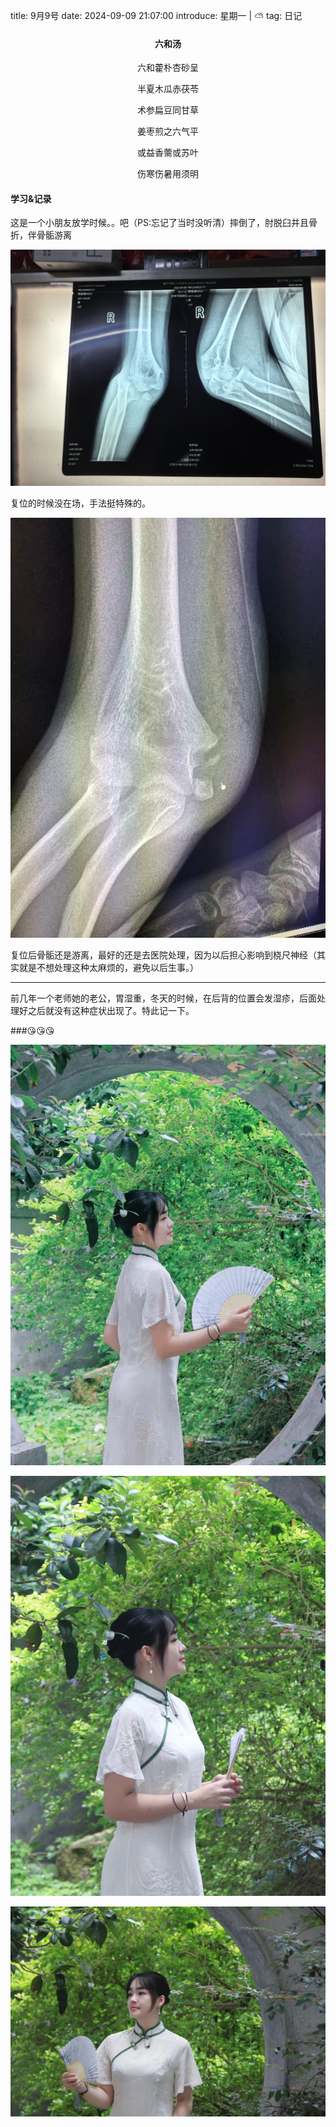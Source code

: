 title:  9月9号
date: 2024-09-09 21:07:00
introduce: 星期一 | ⛅
tag: 日记

<h4 align="center">六和汤</h4>

<p align="center">六和藿朴杏砂呈</p> 
<p align="center">半夏木瓜赤茯苓</p>
<p align="center">术参扁豆同甘草</p>
<p align="center">姜枣煎之六气平</p>
<p align="center">或益香薷或苏叶</p>
<p align="center">伤寒伤暑用须明</p>

#### 学习&记录

这是一个小朋友放学时候。。吧（PS:忘记了当时没听清）摔倒了，肘脱臼并且骨折，伴骨骺游离

![未复位](/static/img/2024/9/09/1.jpg)

复位的时候没在场，手法挺特殊的。

![己复位](/static/img/2024/9/09/2.jpg)

复位后骨骺还是游离，最好的还是去医院处理，因为以后担心影响到桡尺神经（其实就是不想处理这种太麻烦的，避免以后生事。）

---

前几年一个老师她的老公，胃湿重，冬天的时候，在后背的位置会发湿疹，后面处理好之后就没有这种症状出现了。特此记一下。

###😘😘😘

![3](/static/img/2024/9/09/3.jpg)

![4](/static/img/2024/9/09/4.jpg)

![5](/static/img/2024/9/09/5.jpg)
